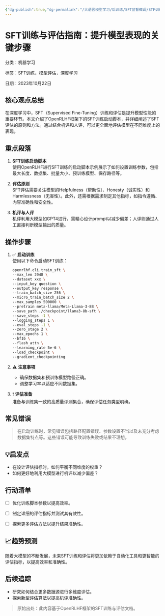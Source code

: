 ```yaml
---
{"dg-publish":true,"dg-permalink":"/大语言模型学习/后训练/SFT监督微调/STF训练/训练启动脚本","dg-home":false,"dg-description":"在此输入笔记的描述","dg-hide":false,"dg-hide-title":false,"dg-show-backlinks":true,"dg-show-local-graph":true,"dg-show-inline-title":true,"dg-pinned":false,"dg-passphrase":"在此输入访问密码","dg-enable-mathjax":false,"dg-enable-mermaid":false,"dg-enable-uml":false,"dg-note-icon":0,"dg-enable-dataview":false,"tags":["NLP"],"permalink":"/大语言模型学习/后训练/SFT监督微调/STF训练/训练启动脚本/","dgShowBacklinks":true,"dgShowLocalGraph":true,"dgShowInlineTitle":true,"dgPassFrontmatter":true,"noteIcon":0,"created":"2025-04-11T13:07:45.202+08:00","updated":"2025-04-11T13:09:17.919+08:00"}
---
```




# SFT训练与评估指南：提升模型表现的关键步骤
分类：机器学习

标签：SFT训练，模型评估，深度学习

日期：2023年10月22日

## 核心观点总结
在深度学习中，SFT（Supervised Fine-Tuning）训练和评估是提升模型性能的重要环节。本文介绍了OpenRLHF框架下的SFT训练启动脚本，并详细阐述了SFT评估的原则和方法。通过结合机评和人评，可以更全面地评估模型在不同维度上的表现。


## 重点段落
1. **SFT训练启动脚本**  
   使用OpenRLHF进行SFT训练的启动脚本示例展示了如何设置训练参数，包括最大长度、数据集、批量大小、预训练模型、保存路径等。

2. **评估原则**  
   SFT评估需要关注模型的Helpfulness（帮助性）、Honesty（诚实性）和Harmlessness（无害性）。此外，还需根据需求制定其他指标，如指令遵循、内容准确性和安全性。

3. **机评与人评**  
   机评利用大模型如GPT4进行，需精心设计prompt以减少偏差；人评则通过人工直接判断模型输出的质量。


## 操作步骤
1. ✅ **启动训练**  
   使用以下命令启动SFT训练：
   ```bash
   openrlhf.cli.train_sft \
   --max_len 2048 \
   --dataset xxx \
   --input_key question \
   --output_key response \
   --train_batch_size 256 \
   --micro_train_batch_size 2 \
   --max_samples 500000 \
   --pretrain meta-llama/Meta-Llama-3-8B \
   --save_path ./checkpoint/llama3-8b-sft \
   --save_steps -1 \
   --logging_steps 1 \
   --eval_steps -1 \
   --zero_stage 2 \
   --max_epochs 1 \
   --bf16 \
   --flash_attn \
   --learning_rate 5e-6 \
   --load_checkpoint \
   --gradient_checkpointing
   ```





2. ⚠ **注意事项**  
   - 确保数据集和预训练模型路径正确。
   - 调整学习率以适应不同数据集。

3. ❗ **评估准备**  
   准备与训练集一致的高质量评测集合，确保评估任务类型明确。


## 常见错误
> 在启动训练时，常见错误包括路径配置错误、参数设置不当以及未充分考虑数据集特点等。这些错误可能导致训练失败或结果不理想。


## 💡启发点
- 在设计评估指标时，如何平衡不同维度的权重？
- 如何更好地利用大模型进行机评以减少偏差？


## 行动清单
- [ ] 优化训练脚本参数以提高效率。
- [ ] 制定详细的评估指标并测试其有效性。
- [ ] 探索更多评估方法以提升结果准确性。


## 📈趋势预测
随着大模型的不断发展，未来SFT训练和评估将更加依赖于自动化工具和更智能的评估指标，以提高效率和准确性。


## 后续追踪
- 研究如何结合更多数据源进行多维度评估。
- 探索新型评估算法以提高机评准确性。

> 原始出处：此内容基于OpenRLHF框架的SFT训练与评估文档。
